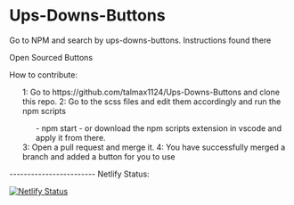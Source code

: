 # Ups-Downs-Buttons

Go to NPM and search by ups-downs-buttons. Instructions found there

Open Sourced Buttons

How to contribute:
<ol>
 1: Go to https://github.com/talmax1124/Ups-Downs-Buttons and clone this repo. 
 2: Go to the scss files and edit them accordingly and run the npm scripts
 <ul>
    - npm start
    - or download the npm scripts extension in vscode and apply it from there.
</ul>  
 3: Open a pull request and merge it.
 4: You have successfully merged a branch and added a button for you to use
</ol>
------------------------
Netlify Status:

<br>

[![Netlify Status](https://api.netlify.com/api/v1/badges/bc8d5304-c2cb-462a-a4cb-c97fc5ecfe68/deploy-status)](https://app.netlify.com/sites/ups-downs-buttons/deploys)
